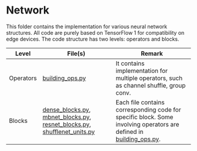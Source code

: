 # Network

This folder contains the implementation for various neural network structures.
All code are purely based on TensorFlow 1 for compatibility on edge devices.
The code structure has two levels: operators and blocks.

|Level|File(s)|Remark|
|---|---|---|
|Operators|[building_ops.py](building_ops.py)|It contains implementation for multiple operators, such as channel shuffle, group conv.|
|Blocks|[dense_blocks.py](dense_blocks.py), [mbnet_blocks.py](mbnet_blocks.py), [resnet_blocks.py](resnet_blocks.py), [shufflenet_units.py](shufflenet_units.py)|Each file contains corresponding code for specific block. Some involving operators are defined in [building_ops.py](building_ops.py).|
